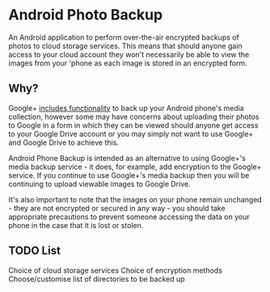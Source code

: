 Android Photo Backup
====================

An Android application to perform over-the-air encrypted backups of photos to
cloud storage services.  This means that should anyone gain access to your cloud
account they won't necessarily be able to view the images from your 'phone as
each image is stored in an encrypted form.

Why?
----

Google+ [includes
functionality](https://support.google.com/plus/answer/1647509?hl=en) to back up
your Android phone's media collection, however some may have concerns about
uploading their photos to Google in a form in which they can be viewed should
anyone get access to your Google Drive account or you may simply not want to use
Google+ and Google Drive to achieve this.  

Android Phone Backup is intended as an alternative to using Google+'s media
backup service - it does, for example, add encryption to the Google+ service.
If you continue to use Google+'s media backup then you will be continuing to
upload viewable images to Google Drive.

It's also important to note that the images on your phone remain unchanged -
they are not encrypted or secured in any way - you should take appropriate
precautions to prevent someone accessing the data on your phone in the case that
it is lost or stolen.

TODO List
---------

Choice of cloud storage services
Choice of encryption methods
Choose/customise list of directories to be backed up
